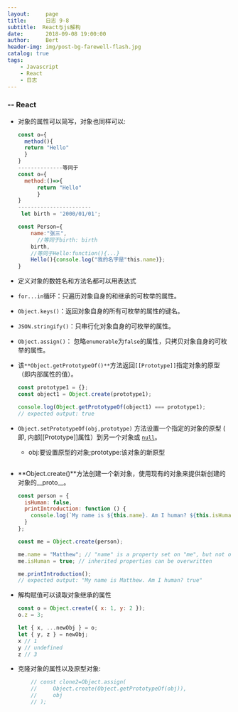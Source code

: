 ```yaml
---
layout:     page
title:      日志 9-8
subtitle:  React与js解构
date:       2018-09-08 19:00:00
author:     Bert
header-img: img/post-bg-farewell-flash.jpg
catalog: true
tags:
    - Javascript
    - React
    - 日志
---
```


### -- React

- 对象的属性可以简写，对象也同样可以:

  ```js
  const o={
  	method(){
  	return "Hello"
  	}
  }
  --------------等同于
  const o={
  	method:()=>{
  		return "Hello"
  		}
  }
  -----------------------
   let birth = '2000/01/01';
  
  const Person={
      name:"张三",
        //等同于birth: birth
      birth,
      //等同于Hello:function(){...}
      Hello(){console.log("我的名字是"this.name)};
  }
  ```

- 定义对象的数姓名和方法名都可以用表达式

- `for...in`循环：只遍历对象自身的和继承的可枚举的属性。

- `Object.keys()`：返回对象自身的所有可枚举的属性的键名。

- `JSON.stringify()`：只串行化对象自身的可枚举的属性。

- `Object.assign()`： 忽略`enumerable`为`false`的属性，只拷贝对象自身的可枚举的属性。

- 该`**Object.getPrototypeOf()**`方法返回`[[Prototype]]`指定对象的原型（即内部属性的值）。

  ```js
  const prototype1 = {};
  const object1 = Object.create(prototype1);
  
  console.log(Object.getPrototypeOf(object1) === prototype1);
  // expected output: true
  ```

  

- `Object.setPrototypeOf(obj,prototype)` 方法设置一个指定的对象的原型 ( 即, 内部[[Prototype]]属性）到另一个对象或  [`null`](https://developer.mozilla.org/zh-CN/docs/Web/JavaScript/Reference/Global_Objects/null)。

  - obj:要设置原型的对象;prototype:该对象的新原型

  ```
  
  ```

- **Object.create()**方法创建一个新对象，使用现有的对象来提供新创建的对象的__proto__。 

  ```js
  const person = {
    isHuman: false,
    printIntroduction: function () {
      console.log(`My name is ${this.name}. Am I human? ${this.isHuman}`);
    }
  };
  
  const me = Object.create(person);
  
  me.name = "Matthew"; // "name" is a property set on "me", but not on "person"
  me.isHuman = true; // inherited properties can be overwritten
  
  me.printIntroduction();
  // expected output: "My name is Matthew. Am I human? true"
  
  ```

- 解构赋值可以读取对象继承的属性

  ```js
  const o = Object.create({ x: 1, y: 2 });
  o.z = 3;
  
  let { x, ...newObj } = o;
  let { y, z } = newObj;
  x // 1
  y // undefined
  z // 3
  ```

- 克隆对象的属性以及原型对象:

  ```js
      // const clone2=Object.assign(
      //     Object.create(Object.getPrototypeOf(obj)),
      //     obj
      // );
  ```

  